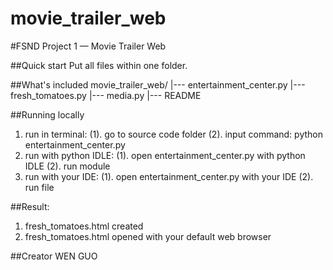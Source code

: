 # movie_trailer_web
#FSND Project 1 — Movie Trailer Web

##Quick start
Put all files within one folder.

##What's included
movie_trailer_web/
|--- entertainment_center.py
|--- fresh_tomatoes.py
|--- media.py
|--- README

##Running locally
1. run in terminal:
    (1). go to source code folder
    (2). input command: python entertainment_center.py
2. run with python IDLE:
    (1). open entertainment_center.py with python IDLE
    (2). run module
3. run with your IDE:
    (1). open entertainment_center.py with your IDE
    (2). run file

##Result:
1. fresh_tomatoes.html created
2. fresh_tomatoes.html opened with your default web browser

##Creator
WEN GUO
